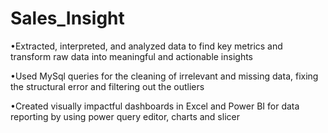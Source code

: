 # Sales_Insight

•Extracted, interpreted, and analyzed data to find key metrics and transform raw data into meaningful and actionable insights

•Used MySql queries for the cleaning of irrelevant and missing data, fixing the structural error and filtering out the outliers

•Created visually impactful dashboards in Excel and Power BI for data reporting by using power query editor, charts and slicer
